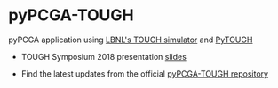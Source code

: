 # pyPCGA-TOUGH

pyPCGA application using [LBNL's TOUGH simulator](https://tough.lbl.gov/) and [PyTOUGH](https://github.com/acroucher/PyTOUGH)

- TOUGH Symposium 2018 presentation [slides](https://www2.hawaii.edu/~jonghyun/files/TOUGH2018_Kokkinaki.pdf) 

- Find the latest updates from the official [pyPCGA-TOUGH repository](https://github.com/amaliak/pyPCGA-TOUGH)
